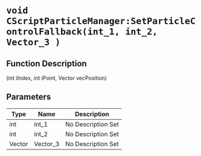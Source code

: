 # `void CScriptParticleManager:SetParticleControlFallback(int_1, int_2, Vector_3 )`
## Function Description
(int iIndex, int iPoint, Vector vecPosition)
## Parameters
Type|Name|Description
--|--|--
int|int_1|No Description Set
int|int_2|No Description Set
Vector|Vector_3|No Description Set
